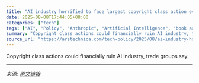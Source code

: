 ```yaml
---
title: "AI industry horrified to face largest copyright class action ever certified"
date: 2025-08-08T17:44:05+08:00
categories: ["tech"]
tags: ["AI", "Policy", "Anthropic", "Artificial Intelligence", "book authors", "copyright infringement", "large language models", "LLMs"]
summary: "Copyright class actions could financially ruin AI industry, trade groups say."
source_url: "https://arstechnica.com/tech-policy/2025/08/ai-industry-horrified-to-face-largest-copyright-class-action-ever-certified/"
---
```


Copyright class actions could financially ruin AI industry, trade groups say.

---

*来源: [原文链接](https://arstechnica.com/tech-policy/2025/08/ai-industry-horrified-to-face-largest-copyright-class-action-ever-certified/)*
